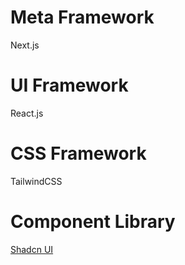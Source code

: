 # Meta Framework 

Next.js

# UI Framework

React.js

# CSS Framework

TailwindCSS

# Component Library

[Shadcn UI](https://ui.shadcn.com/)

